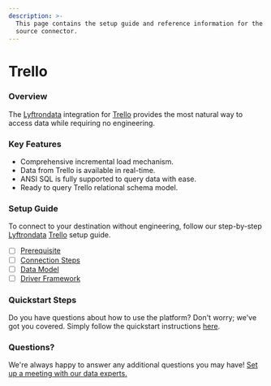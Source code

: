 ```yaml
---
description: >-
  This page contains the setup guide and reference information for the Trello
  source connector.
---
```


# Trello

### Overview

The [Lyftrondata](https://www.lyftrondata.com/) integration for [Trello](https://www.lyftrondata.com/integration/business-analytics/trello/) provides the most natural way to access data while requiring no engineering.

### Key Features

* Comprehensive incremental load mechanism.
* Data from Trello is available in real-time.
* ANSI SQL is fully supported to query data with ease.
* Ready to query Trello relational schema model.

### Setup Guide

To connect to your destination without engineering, follow our step-by-step [Lyftrondata](https://www.lyftrondata.com/) [Trello](https://www.lyftrondata.com/integration/business-analytics/trello/) setup guide.

* [ ] [Prerequisite](prerequisite.md)
* [ ] [Connection Steps](connection-steps.md)
* [ ] [Data Model](data-model/erd.md)
* [ ] [Driver Framework](driver-framework/)

### Quickstart Steps

Do you have questions about how to use the platform? Don't worry; we've got you covered. Simply follow the quickstart instructions [here](broken-reference).

### Questions? <a href="#questions" id="questions"></a>

We're always happy to answer any additional questions you may have! [Set up a meeting with our data experts.](https://www.lyftrondata.com/book-a-meeting/)
